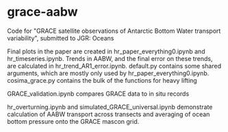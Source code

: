 # grace-aabw
Code for "GRACE satellite observations of Antarctic Bottom Water transport variability", submitted to JGR: Oceans

Final plots in the paper are created in hr_paper_everything0.ipynb and hr_timeseries.ipynb. 
Trends in AABW, and the final error on these trends, are calculated in hr_trend_AR1_error.ipynb.
default.py contains some shared arguments, which are mostly only used by hr_paper_everything0.ipynb. cosima_grace.py contains the bulk of the functions for heavy lifting

GRACE_validation.ipynb compares GRACE data to in situ records

hr_overturning.ipynb and simulated_GRACE_universal.ipynb demonstrate calculation of AABW transport across transects and averaging of ocean bottom pressure onto the GRACE mascon grid. 

